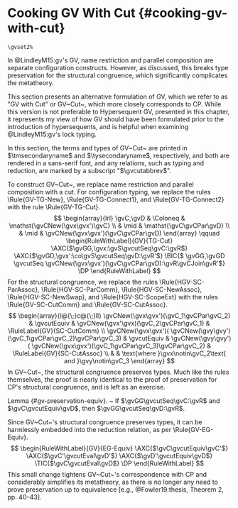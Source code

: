 # Cooking GV With Cut {#cooking-gv-with-cut}

```{=latex}
\gvset2%
```

In @LindleyM15:gv's GV, name restriction and parallel composition are separate configuration constructs. However, as discussed, this breaks type preservation for the structural congruence, which significantly complicates the metatheory.

This section presents an alternative formulation of GV, which we refer to as "GV with Cut" or GV~Cut~, which more closely corresponds to CP.
While this version is not preferable to Hypersequent GV, presented in this chapter, it represents my view of how GV should have been formulated prior to the introduction of hypersequents, and is helpful when examining @LindleyM15:gv's lock typing.

In this section, the terms and types of GV~Cut~ are printed in $\tmsecondaryname$ and $\tysecondaryname$, respectively, and both are rendered in a sans-serif font, and any relations, such as typing and reduction, are marked by a subscript "$\gvcutabbrev$".

To construct GV~Cut~, we replace name restriction and parallel composition with a cut. For configuration typing, we replace the rules \Rule{GV-TG-New}, \Rule{GV-TG-Connect1}, and \Rule{GV-TG-Connect2} with the rule \Rule{GV-TG-Cut}.
$$
\begin{array}{lrl}
\gvC,\gvD
& \Coloneq
& \mathst{\gvCNew(\gvx\gvx')\gvC}
\\
& \mid
& \mathst{\gvC\gvCPar\gvD}
\\
& \mid
& \gvCNew(\gvx\gvx')(\gvC\gvCPar\gvD)
\end{array}
\qquad
\begin{RuleWithLabel}{GV}{TG-Cut}
\AXC{$\gvGG,\gvx:\gvS\gvcutSeq\gvC:\gvR$}
\AXC{$\gvGD,\gvx':\co\gvS\gvcutSeq\gvD:\gvR'$}
\BIC{$
    \gvGG,\gvGD
    \gvcutSeq
    \gvCNew(\gvx\gvx')(\gvC\gvCPar\gvD):\gvR\gvCJoin\gvR'$}
\DP
\end{RuleWithLabel}
$$
For the structural congruence, we replace the rules \Rule{HGV-SC-ParAssoc}, \Rule{HGV-SC-ParComm}, \Rule{HGV-SC-NewAssoc}, \Rule{HGV-SC-NewSwap}, and \Rule{HGV-SC-ScopeExt} with the rules \Rule{GV-SC-CutComm} and \Rule{GV-SC-CutAssoc}.
$$
\begin{array}{l@{\;}c@{\;}ll}
\gvCNew(\gvx\gvx')(\gvC_1\gvCPar\gvC_2)
& \gvcutEquiv
& \gvCNew(\gvx'\gvx)(\gvC_2\gvCPar\gvC_1)
& \RuleLabel{GV}{SC-CutComm}
\\
\gvCNew(\gvx\gvx')(
\gvCNew(\gvy\gvy')(\gvC_1\gvCPar\gvC_2)\gvCPar\gvC_3)
& \gvcutEquiv
& \gvCNew(\gvy\gvy')(
\gvCNew(\gvx\gvx')(\gvC_1\gvCPar\gvC_3)\gvCPar\gvC_2)
& \RuleLabel{GV}{SC-CutAssoc}
\\
&
& \text{where }\gvx\notin\gvC_2\text{ and }\gvy\notin\gvC_3
\end{array}
$$
In GV~Cut~, the structural congruence preserves types. Much like the rules themselves, the proof is nearly identical to the proof of preservation for CP's structural congruence, and is left as an exercise.

Lemma {#gv-preservation-equiv}.
  ~ If $\gvGG\gvcutSeq\gvC:\gvR$ and $\gvC\gvcutEquiv\gvD$,
    then $\gvGG\gvcutSeq\gvD:\gvR$.

Since GV~Cut~'s structural congruence preserves types, it can be harmlessly embedded into the reduction relation, as per \Rule{GV-EG-Equiv}.
$$
\begin{RuleWithLabel}{GV}{EG-Equiv}
\AXC{$\gvC\gvcutEquiv\gvC'$}
\AXC{$\gvC'\gvcutEval\gvD'$}
\AXC{$\gvD'\gvcutEquiv\gvD$}
\TIC{$\gvC\gvcutEval\gvD$}
\DP
\end{RuleWithLabel}
$$
This small change tightens GV~Cut~'s correspondence with CP and considerably simplifies its metatheory, as there is no longer any need to prove preservation up to equivalence [e.g., @Fowler19:thesis, Theorem 2, pp. 40–43].
